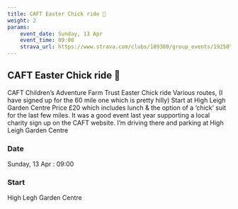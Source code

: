 ```yaml
---
title: CAFT Easter Chick ride 🐥
weight: 2
params:
    event_date: Sunday, 13 Apr
    event_time: 09:00
    strava_url: https://www.strava.com/clubs/189380/group_events/1925072
---
```


## CAFT Easter Chick ride 🐥 

CAFT Children’s Adventure Farm Trust Easter Chick ride Various routes, (I have signed up for the 60 mile one which is pretty hilly) Start at High Leigh Garden Centre
Price £20 which includes lunch &amp; the option of a ‘chick’ suit for the last few miles.
It was a good event last year supporting a local  charity sign up on the CAFT website.
I’m driving there and parking at High Leigh Garden Centre

### Date

Sunday, 13 Apr : 09:00

### Start

High Legh Garden Centre


